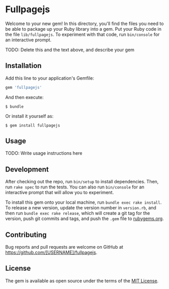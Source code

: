# Fullpagejs

Welcome to your new gem! In this directory, you'll find the files you need to be able to package up your Ruby library into a gem. Put your Ruby code in the file `lib/fullpagejs`. To experiment with that code, run `bin/console` for an interactive prompt.

TODO: Delete this and the text above, and describe your gem

## Installation

Add this line to your application's Gemfile:

```ruby
gem 'fullpagejs'
```

And then execute:

    $ bundle

Or install it yourself as:

    $ gem install fullpagejs

## Usage

TODO: Write usage instructions here

## Development

After checking out the repo, run `bin/setup` to install dependencies. Then, run `rake spec` to run the tests. You can also run `bin/console` for an interactive prompt that will allow you to experiment.

To install this gem onto your local machine, run `bundle exec rake install`. To release a new version, update the version number in `version.rb`, and then run `bundle exec rake release`, which will create a git tag for the version, push git commits and tags, and push the `.gem` file to [rubygems.org](https://rubygems.org).

## Contributing

Bug reports and pull requests are welcome on GitHub at https://github.com/[USERNAME]/fullpagejs.

## License

The gem is available as open source under the terms of the [MIT License](http://opensource.org/licenses/MIT).
